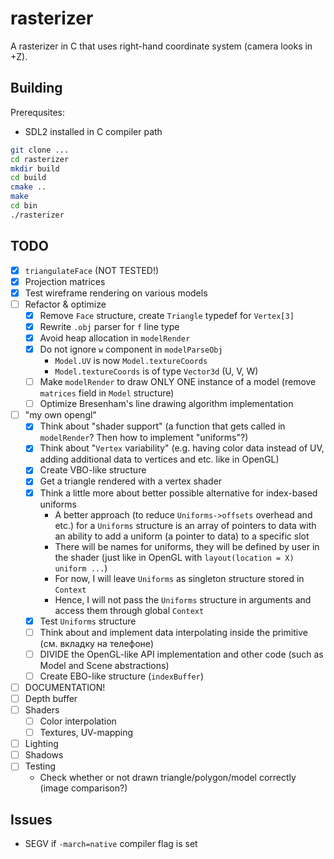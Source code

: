 # rasterizer

A rasterizer in C that uses right-hand coordinate system (camera looks in +Z).

## Building

Prerequsites:
- SDL2 installed in C compiler path

```bash
git clone ...
cd rasterizer
mkdir build
cd build
cmake ..
make
cd bin
./rasterizer
```

## TODO
- [x] `triangulateFace` (NOT TESTED!)
- [x] Projection matrices
- [x] Test wireframe rendering on various models
- [ ] Refactor & optimize
    - [x] Remove `Face` structure, create `Triangle` typedef for `Vertex[3]`
    - [x] Rewrite `.obj` parser for `f` line type
    - [x] Avoid heap allocation in `modelRender`
    - [x] Do not ignore `w` component in `modelParseObj`
        - `Model.UV` is now `Model.textureCoords`
        - `Model.textureCoords` is of type `Vector3d` (U, V, W)
    - [ ] Make `modelRender` to draw ONLY ONE instance of a model (remove `matrices` field in `Model` structure)
    - [ ] Optimize Bresenham's line drawing algorithm implementation
- [ ] "my own opengl"
    - [x] Think about "shader support" (a function that gets called in `modelRender`? Then how to implement "uniforms"?)
    - [x] Think about "`Vertex` variability" (e.g. having color data instead of UV, adding additional data to vertices and etc. like in OpenGL)
    - [x] Create VBO-like structure
    - [x] Get a triangle rendered with a vertex shader
    - [x] Think a little more about better possible alternative for index-based uniforms
        - A better approach (to reduce `Uniforms->offsets` overhead and etc.) for a `Uniforms` structure is an array of pointers to data with an ability to add a uniform (a pointer to data) to a specific slot
        - There will be names for uniforms, they will be defined by user in the shader (just like in OpenGL with `layout(location = X) uniform ...`)
        - For now, I will leave `Uniforms` as singleton structure stored in `Context` 
        - Hence, I will not pass the `Uniforms` structure in arguments and access them through global `Context`
    - [x] Test `Uniforms` structure
    - [ ] Think about and implement data interpolating inside the primitive (см. вкладку на телефоне)
    - [ ] DIVIDE the OpenGL-like API implementation and other code (such as Model and Scene abstractions)
    - [ ] Create EBO-like structure (`indexBuffer`)
- [ ] DOCUMENTATION!
- [ ] Depth buffer
- [ ] Shaders
    - [ ] Color interpolation
    - [ ] Textures, UV-mapping
- [ ] Lighting
- [ ] Shadows
- [ ] Testing
    - Check whether or not drawn triangle/polygon/model correctly (image comparison?)

## Issues
- SEGV if `-march=native` compiler flag is set
